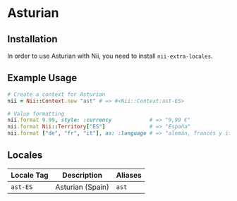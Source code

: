 <!-- This file has been generated. Source: languages/_template.md.erb -->

# Asturian

## Installation

In order to use Asturian with Nii, you need to install `nii-extra-locales`.

## Example Usage

``` ruby
# Create a context for Asturian
nii = Nii::Context.new "ast" # => #<Nii::Context:ast-ES>

# Value formatting
nii.format 9.99, style: :currency            # => "9,99 €"
nii.format Nii::Territory["ES"]              # => "España"
nii.format ["de", "fr", "it"], as: :language # => "alemán, francés y italianu"
```


## Locales

<table>
  <thead>
    <tr>
      <th>Locale Tag</th>
      <th>Description</th>
      <th>Aliases</th>
    </tr>
  </thead>
  <tbody>
    <tr>
      <td><code>ast-ES</code></td>
      <td>Asturian (Spain)</td>
      <td><code>ast</code></td>
    </tr>
  </tbody>
</table>

